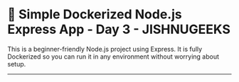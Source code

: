 # 🚀 Simple Dockerized Node.js Express App - Day 3 - JISHNUGEEKS

This is a beginner-friendly Node.js project using Express. It is fully Dockerized so you can run it in any environment without worrying about setup.

---
